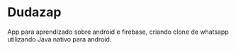 # Dudazap
App para aprendizado sobre android e firebase, criando clone de whatsapp utilizando Java nativo para android.
